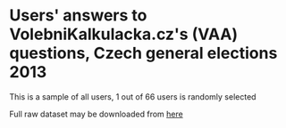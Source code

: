 # Users' answers to VolebniKalkulacka.cz's (VAA) questions, Czech general elections 2013

This is a sample of all users, 1 out of 66 users is randomly selected

Full raw dataset may be downloaded from [here](http://www.mediafire.com/download/tp984kik8m6tzz6/result-2014-04-21.txt.gz)
